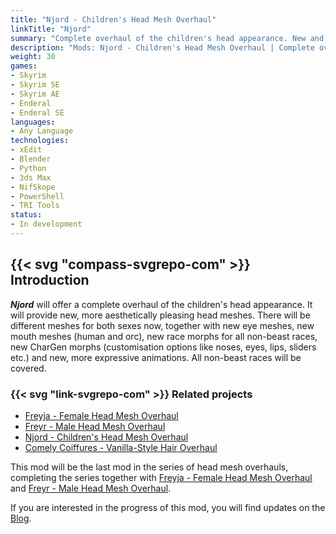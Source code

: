 ```yaml
---
title: "Njord - Children's Head Mesh Overhaul"
linkTitle: "Njord"
summary: "Complete overhaul of the children's head appearance. New and improved meshes for both sexes, better animations, new CharGen morph options and different race morphs for all non-beast races."
description: "Mods: Njord - Children's Head Mesh Overhaul | Complete overhaul of the children's head appearance. New and improved meshes for both sexes, better animations, new CharGen morph options and different race morphs for all non-beast races."
weight: 30
games:
- Skyrim
- Skyrim SE
- Skyrim AE
- Enderal
- Enderal SE
languages:
- Any Language
technologies:
- xEdit
- Blender
- Python
- 3ds Max
- NifSkope
- PowerShell
- TRI Tools
status:
- In development
---
```


## {{< svg "compass-svgrepo-com" >}} Introduction

_**Njord**_ will offer a complete overhaul of the children's head appearance. It will provide new, more aesthetically pleasing head meshes. There will be different meshes for both sexes now, together with new eye meshes, new mouth meshes (human and orc), new race morphs for all non-beast races, new CharGen morphs (customisation options like noses, eyes, lips, sliders etc.) and new, more expressive animations. All non-beast races will be covered.

### {{< svg "link-svgrepo-com" >}} Related projects

- [Freyja - Female Head Mesh Overhaul](/mods/freyja)
- [Freyr - Male Head Mesh Overhaul](/mods/freyr)
- [Njord - Children's Head Mesh Overhaul](/mods/njord)
- [Comely Coiffures - Vanilla-Style Hair Overhaul](/mods/comely-coiffures)

This mod will be the last mod in the series of head mesh overhauls, completing the series together with [Freyja - Female Head Mesh Overhaul](/mods/freyja) and [Freyr - Male Head Mesh Overhaul](/mods/freyr).

If you are interested in the progress of this mod, you will find updates on the [Blog](/blog).